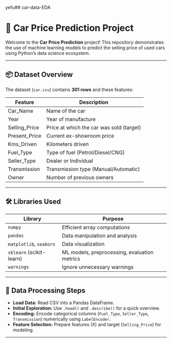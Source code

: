 yefu## car-data-EDA
# 🚗 Car Price Prediction Project

Welcome to the **Car Price Prediction** project! This repository demonstrates the use of machine learning models to predict the selling price of used cars using Python’s data science ecosystem.

---

## 📦 Dataset Overview

The dataset (`car.csv`) contains **301 rows** and these features:

| Feature        | Description                                   |
|----------------|-----------------------------------------------|
| Car_Name       | Name of the car                               |
| Year           | Year of manufacture                           |
| Selling_Price  | Price at which the car was sold (target)      |
| Present_Price  | Current ex-showroom price                     |
| Kms_Driven     | Kilometers driven                             |
| Fuel_Type      | Type of fuel (Petrol/Diesel/CNG)              |
| Seller_Type    | Dealer or Individual                          |
| Transmission   | Transmission type (Manual/Automatic)          |
| Owner          | Number of previous owners                     |

---

## 🛠️ Libraries Used

| Library                | Purpose                                                       |
|------------------------|--------------------------------------------------------------|
| `numpy`                | Efficient array computations                                 |
| `pandas`               | Data manipulation and analysis                               |
| `matplotlib`, `seaborn`| Data visualization                                           |
| `sklearn` (scikit-learn)| ML models, preprocessing, evaluation metrics                |
| `warnings`             | Ignore unnecessary warnings                                  |

---

## 🔎 Data Processing Steps

- **Load Data:** Read CSV into a Pandas DataFrame.
- **Initial Exploration:** Use `.head()` and `.describe()` for a quick overview.
- **Encoding:** Encode categorical columns (`Fuel_Type`, `Seller_Type`, `Transmission`) numerically using `LabelEncoder`.
- **Feature Selection:** Prepare features (X) and target (`Selling_Price`) for modeling.

---


